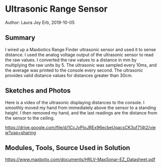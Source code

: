 #  Ultrasonic Range Sensor

Author: Laura Joy Erb, 2019-10-05

## Summary
I wired up a Maxbotics Range Finder ultrasonic sensor and used it to sense distance. I used the analog voltage output of the ultrasonic sensor to read the raw values. I converted the raw values to a distance in mm by multiplying the raw units by 5. The ultrasonic was sampled every 10ms, and the average was printed to the console every second. The ultrasonic provides valid distance values for distances greater than 30cm. 

## Sketches and Photos
Here is a video of the ultrasonic displaying distances to the console. I smoothly moved my hand from immediately above the sensor to a standing height. I then removed my hand, and the last readings are the distance from the sensor to the ceiling. 

https://drive.google.com/file/d/1CcJvPIoJREx96ecbeUqacsCK3uf714t2/view?usp=sharing

## Modules, Tools, Source Used in Solution
https://www.maxbotix.com/documents/HRLV-MaxSonar-EZ_Datasheet.pdf
